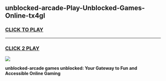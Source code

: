 
## unblocked-arcade-Play-Unblocked-Games-Online-tx4gl
<h3>
<a href="https://premium76.site?title=unblocked-arcade&ref=25A">CLICK TO PLAY</a></h3>
<hr>

<h3>
<a href="https://premium76.site?title=unblocked-arcade&ref=25A">CLICK 2 PLAY</a>
  
</h3>

<a href="https://premium76.site?title=unblocked-arcade&ref=25A"><img src="https://clearcache.store/games.png"></a>


**unblocked-arcade games unblocked: Your Gateway to Fun and Accessible Online Gaming**
